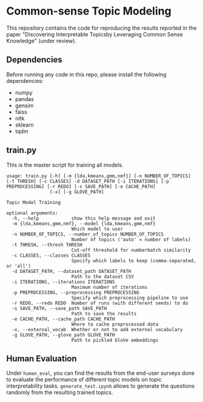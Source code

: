 # Common-sense Topic Modeling

This repository contains the code for reproducing the results reported in the paper "Discovering Interpretable Topicsby Leveraging Common Sense Knowledge" (under review).

## Dependencies
Before running any code in this repo, please install the following dependencies:
* numpy
* pandas 
* gensim
* faiss
* nltk
* sklearn
* tqdm

## train.py
This is the master script for training all models. 

```
usage: train.py [-h] [-m {lda,kmeans,gmm,nmf}] [-n NUMBER_OF_TOPICS] [-t THRESH] [-c CLASSES] -d DATASET_PATH [-i ITERATIONS] [-p PREPROCESSING] [-r REDO] [-s SAVE_PATH] [-e CACHE_PATH]
                [-x] [-g GLOVE_PATH]

Topic Model Training

optional arguments:
  -h, --help            show this help message and exit
  -m {lda,kmeans,gmm,nmf}, --model {lda,kmeans,gmm,nmf}
                        Which model to user
  -n NUMBER_OF_TOPICS, --number_of_topics NUMBER_OF_TOPICS
                        Number of topics ('auto' = number of labels)
  -t THRESH, --thresh THRESH
                        Cut-off threshold for numberbatch similarity
  -c CLASSES, --classes CLASSES
                        Specify which labels to keep (comma-separated, or 'all')
  -d DATASET_PATH, --dataset_path DATASET_PATH
                        Path to the dataset CSV
  -i ITERATIONS, --iterations ITERATIONS
                        Maximum number of iterations
  -p PREPROCESSING, --preprocessing PREPROCESSING
                        Specify which preprocessing pipeline to use
  -r REDO, --redo REDO  Number of runs (with different seeds) to do
  -s SAVE_PATH, --save_path SAVE_PATH
                        Path to save the results
  -e CACHE_PATH, --cache_path CACHE_PATH
                        Where to cache preprocessed data
  -x, --external_vocab  Whether or not to add external vocabulary
  -g GLOVE_PATH, --glove_path GLOVE_PATH
                        Path to pickled GloVe embeddings
```


## Human Evaluation
Under `human_eval`, you can find the results from the end-user surveys done to evaluate the performance of different topic models on topic interpretability tasks.
`generate_test.ipynb` allows to generate the questions randomly from the resulting trained topics.
